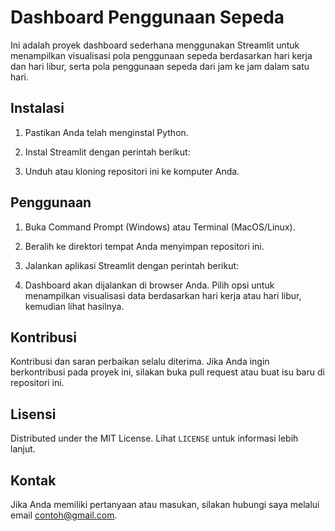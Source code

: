 # Dashboard Penggunaan Sepeda

Ini adalah proyek dashboard sederhana menggunakan Streamlit untuk menampilkan visualisasi pola penggunaan sepeda berdasarkan hari kerja dan hari libur, serta pola penggunaan sepeda dari jam ke jam dalam satu hari.

## Instalasi

1. Pastikan Anda telah menginstal Python.
2. Instal Streamlit dengan perintah berikut:


3. Unduh atau kloning repositori ini ke komputer Anda.

## Penggunaan

1. Buka Command Prompt (Windows) atau Terminal (MacOS/Linux).
2. Beralih ke direktori tempat Anda menyimpan repositori ini.
3. Jalankan aplikasi Streamlit dengan perintah berikut:


4. Dashboard akan dijalankan di browser Anda. Pilih opsi untuk menampilkan visualisasi data berdasarkan hari kerja atau hari libur, kemudian lihat hasilnya.

## Kontribusi

Kontribusi dan saran perbaikan selalu diterima. Jika Anda ingin berkontribusi pada proyek ini, silakan buka pull request atau buat isu baru di repositori ini.

## Lisensi

Distributed under the MIT License. Lihat `LICENSE` untuk informasi lebih lanjut.

## Kontak

Jika Anda memiliki pertanyaan atau masukan, silakan hubungi saya melalui email [contoh@gmail.com](mailto:contoh@gmail.com).


